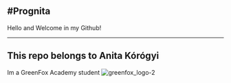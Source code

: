 #Prognita
-----------------------------
Hello and Welcome in my Github!

-------------------------------------
This repo belongs to Anita Kórógyi
---
 Im a GreenFox Academy student
![greenfox_logo-2](https://user-images.githubusercontent.com/36383992/39662626-270c4aba-5065-11e8-9734-c07debf74bf6.png)


